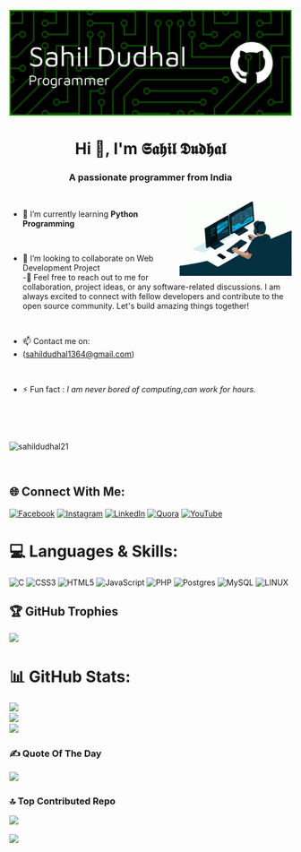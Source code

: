 ![logo](https://github.com/SAHILDUDHAL21/SAHILDUDHAL21/blob/main/github-header-image.png)
<h1 align="center">Hi 👋, I'm 𝕾𝖆𝖍𝖎𝖑 𝕯𝖚𝖉𝖍𝖆𝖑</h1>
<h3 align="center">A passionate programmer from India</h3>
<img align="right" alt="Coding" width="200" src="https://github.com/SAHILDUDHAL21/SAHILDUDHAL21/blob/main/coding.gif">
 



<p align="left"> <a href="https://twitter.com/" target="blank"><img src="https://img.shields.io/twitter/follow/?logo=twitter&style=for-the-badge" alt="" /></a> </p>

- 🌱 I’m currently learning **Python Programming**

<br>

- 👯 I’m looking to collaborate on Web Development Project
  <br>
-🎫️ Feel free to reach out to me for collaboration, project ideas, or any software-related discussions. I am always excited to connect with fellow developers and contribute to the open source community. Let's build amazing things together!
<br>

- 📫 Contact me on:
- (sahildudhal1364@gmail.com)

                                  

<br>

- ⚡ Fun fact : <i>I am never bored of computing,can work for hours.</i>

<br><br><br>

 <p align="left"> <img src="https://komarev.com/ghpvc/?username=sahildudhal21&label=Profile%20views&color=0e75b6&style=flat" alt="sahildudhal21" /> </p><br>



## 🌐 Connect With Me:
[![Facebook](https://img.shields.io/badge/Facebook-%231877F2.svg?logo=Facebook&logoColor=white)](https://facebook.com/profile.php?id=100093981682490) [![Instagram](https://img.shields.io/badge/Instagram-%23E4405F.svg?logo=Instagram&logoColor=white)](https://instagram.com/sahil_dudhal_21) [![LinkedIn](https://img.shields.io/badge/LinkedIn-%230077B5.svg?logo=linkedin&logoColor=white)](https://linkedin.com/in/sahil-dudhal-1b11b925a) [![Quora](https://img.shields.io/badge/Quora-%23B92B27.svg?logo=Quora&logoColor=white)](https://quora.com/profile/Sahil-Dudhal?ch=10&oid=2154182190&share=6cf86f0a&srid=hjD9gj&target_type=user) [![YouTube](https://img.shields.io/badge/YouTube-%23FF0000.svg?logo=YouTube&logoColor=white)](https://youtube.com/@Sahil-wt4ju?feature=share7) 


# 💻 Languages & Skills:
![C](https://img.shields.io/badge/c-%2300599C.svg?style=flat&logo=c&logoColor=white) ![CSS3](https://img.shields.io/badge/css3-%231572B6.svg?style=flat&logo=css3&logoColor=white) ![HTML5](https://img.shields.io/badge/html5-%23E34F26.svg?style=flat&logo=html5&logoColor=white) ![JavaScript](https://img.shields.io/badge/javascript-%23323330.svg?style=flat&logo=javascript&logoColor=%23F7DF1E) ![PHP](https://img.shields.io/badge/php-%23777BB4.svg?style=flat&logo=php&logoColor=white) ![Postgres](https://img.shields.io/badge/postgres-%23316192.svg?style=flat&logo=postgresql&logoColor=white) ![MySQL](https://img.shields.io/badge/mysql-%2300f.svg?style=flat&logo=mysql&logoColor=white) ![LINUX](https://img.shields.io/badge/Linux-FCC624?style=flat&logo=linux&logoColor=black)



## 🏆 GitHub Trophies
![](https://github-profile-trophy.vercel.app/?username=sahildudhal21&theme=buddhism&no-frame=false&no-bg=false&margin-w=4)


# 📊 GitHub Stats:
![](https://github-readme-stats.vercel.app/api?username=sahildudhal21&theme=dark&hide_border=false&include_all_commits=false&count_private=true)<br/>
![](https://github-readme-streak-stats.herokuapp.com/?user=sahildudhal21&theme=dark&hide_border=false)<br/>
![](https://github-readme-stats.vercel.app/api/top-langs/?username=sahildudhal21&theme=dark&hide_border=false&include_all_commits=false&count_private=true&layout=compact)




### ✍️ Quote Of The Day
![](https://quotes-github-readme.vercel.app/api?type=horizontal&theme=merko)


### 🔝 Top Contributed Repo
![](https://github-contributor-stats.vercel.app/api?username=sahildudhal21&limit=5&theme=radical&combine_all_yearly_contributions=true)

[![](https://visitcount.itsvg.in/api?id=sahildudhal21&icon=0&color=0)](https://visitcount.itsvg.in)


                                                                                                                 
                                                                                                                     
